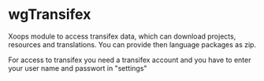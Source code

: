 # wgTransifex
Xoops module to access transifex data, which can download projects, resources and translations.
You can provide then language packages as zip.

For access to transifex you need a transifex account and you have to enter your user name and passwort in "settings"
